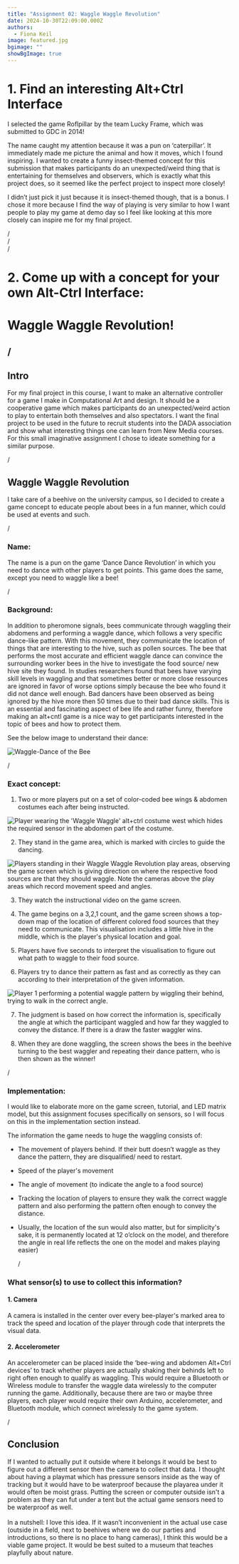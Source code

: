 ```yaml
---
title: "Assignment 02: Waggle Waggle Revolution"
date: 2024-10-30T22:09:00.000Z
authors:
  - Fiona Keil
image: featured.jpg
bgimage: ""
showBgImage: true
---
```

# **1. Find an interesting Alt+Ctrl Interface**

I selected the game Roflpillar by the team Lucky Frame, which was submitted to GDC in 2014! 

The name caught my attention because it was a pun on ‘caterpillar’. It immediately made me picture the animal and how it moves, which I found inspiring. I wanted to create a funny insect-themed concept for this submission that makes participants do an unexpected/weird thing that is entertaining for themselves and observers, which is exactly what this project does, so it seemed like the perfect project to inspect more closely!

I didn’t just pick it just because it is insect-themed though, that is a bonus. I chose it more because I find the way of playing is very similar to how I want people to play my game at demo day so I feel like looking at this more closely can inspire me for my final project.

/\
/\
/

# **2. Come up with a concept for your own Alt-Ctrl Interface:**

# **Waggle Waggle Revolution!**

## /

## Intro

For my final project in this course, I want to make an alternative controller for a game I make in Computational Art and design. It should be a cooperative game which makes participants do an unexpected/weird action to play to entertain both themselves and also spectators. I want the final project to be used in the future to recruit students into the DADA association and show what interesting things one can learn from New Media courses. For this small imaginative assignment I chose to ideate something for a similar purpose.

/

## Waggle Waggle Revolution

I take care of a beehive on the university campus, so I decided to create a game concept to educate people about bees in a fun manner, which could be used at events and such. 

/

### Name:

The name is a pun on the game ‘Dance Dance Revolution’ in which you need to dance with other players to get points. This game does the same, except you need to waggle like a bee!

/

### Background:

In addition to pheromone signals, bees communicate through waggling their abdomens and performing a waggle dance, which follows a very specific dance-like pattern. With this movement, they communicate the location of things that are interesting to the hive, such as pollen sources. The bee that performs the most accurate and efficient waggle dance can convince the surrounding worker bees in the hive to investigate the food source/ new hive site they found. In studies researchers found that bees have varying skill levels in waggling and that sometimes better or more close ressources are ignored in favor of worse options simply because the bee who found it did not dance well enough. Bad dancers have been observed as being ignored by the hive more then 50 times due to their bad dance skills. This is an essential and fascinating aspect of bee life and rather funny, therefore making an alt+cntl game is a nice way to get participants interested in the topic of bees and how to protect them.

See the below image to understand their dance:

![](manuka-honey-bees-use-dance-communicate-1-.jpg "Waggle-Dance of the Bee")

/

### Exact concept:

1. Two or more players put on a set of color-coded bee wings & abdomen costumes each after being instructed.

![Player wearing the 'Waggle Waggle' alt+ctrl costume west which hides the required sensor in the abdomen part of the costume.](photo_2024-10-30_21-40-40.jpg "Player wearing the 'Waggle Waggle' alt+ctrl costume west which hides the required sensor, arduino and bluetooth module in the abdomen part of the costume.")

2. They stand in the game area, which is marked with circles to guide the dancing.

![](photo_2024-10-30_21-40-44.jpg "Players standing in their Waggle Waggle Revolution play areas, observing the game screen which is giving direction on where the respective food sources are that they should waggle. Note the cameras above the play areas which record movement speed and angles.")

3. They watch the instructional video on the game screen.

4. The game begins on a 3,2,1 count, and the game screen shows a top-down map of the location of different colored food sources that they need to communicate. This visualisation includes a little hive in the middle, which is the player's physical location and goal.

5. Players have five seconds to interpret the visualisation to figure out what path to waggle to their food source.

6. Players try to dance their pattern as fast and as correctly as they can according to their interpretation of the given information.

![](photo_2024-10-30_21-40-47.jpg "Player 1 performing a potential waggle pattern by wiggling their behind, trying to walk in the correct angle.")

7. The judgment is based on how correct the information is, specifically the angle at which the participant waggled and how far they waggled to convey the distance. If there is a draw the faster waggler wins.

8. When they are done waggling, the screen shows the bees in the beehive turning to the best waggler and repeating their dance pattern, who is then shown as the winner! 

/

### Implementation:

I would like to elaborate more on the game screen, tutorial, and LED matrix model, but this assignment focuses specifically on sensors, so I will focus on this in the implementation section instead.

The information the game needs to huge the waggling consists of:

* The movement of players behind. If their butt doesn’t waggle as they dance the pattern, they are disqualified/ need to restart.
* Speed of the player's movement 
* The angle of movement (to indicate the angle to a food source)
* Tracking the location of players to ensure they walk the correct waggle pattern and also performing the pattern often enough to convey the distance.
* Usually, the location of the sun would also matter, but for simplicity's sake, it is permanently located at 12 o’clock on the model, and therefore the angle in real life reflects the one on the model and makes playing easier)

  /

### What sensor(s) to use to collect this information?

#### 1. Camera

A camera is installed in the center over every bee-player's marked area to track the speed and location of the player through code that interprets the visual data.

#### 2. Accelerometer

An accelerometer can be placed inside the ‘bee-wing and abdomen Alt+Ctrl devices’ to track whether players are actually shaking their behinds left to right often enough to qualify as waggling. This would require a Bluetooth or Wireless module to transfer the waggle data wirelessly to the computer running the game. Additionally, because there are two or maybe three players, each player would require their own Arduino, accelerometer, and Bluetooth module, which connect wirelessly to the game system.

/

## Conclusion

If I wanted to actually put it outside where it belongs it would be best to figure out a different sensor then the camera to collect that data. I thought about having a playmat which has pressure sensors inside as the way of tracking but it would have to be waterproof because the playarea under it would often be moist grass. Putting the screen or computer outside isn't a problem as they can fut under a tent but the actual game sensors need to be waterproof as well.\
\
In a nutshell: I love this idea. If it wasn’t inconvenient in the actual use case (outside in a field, next to beehives where we do our parties and introductions, so there is no place to hang cameras), I think this would be a viable game project. It would be best suited to a museum that teaches playfully about nature.
